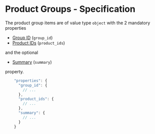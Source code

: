 # Product Groups - Specification

The product group items are of value type `object` with the 2 mandatory
properties

* [Group ID](product_group/group_id-spec.en.md) (`group_id`)
* [Product IDs](product_group/product_ids-spec.en.md) (`product_ids`)

and the optional

* [Summary](product_group/summary-spec.en.md) (`summary`)

property.

```javascript
    "properties": {
      "group_id": {
        // ...
      },
      "product_ids": {
        // ...
      },
      "summary": {
        // ...
      }
    }
```
